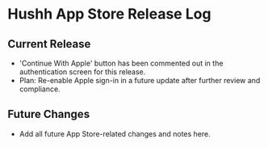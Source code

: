 # Hushh App Store Release Log

## Current Release
- 'Continue With Apple' button has been commented out in the authentication screen for this release.
- Plan: Re-enable Apple sign-in in a future update after further review and compliance.

## Future Changes
- Add all future App Store-related changes and notes here. 